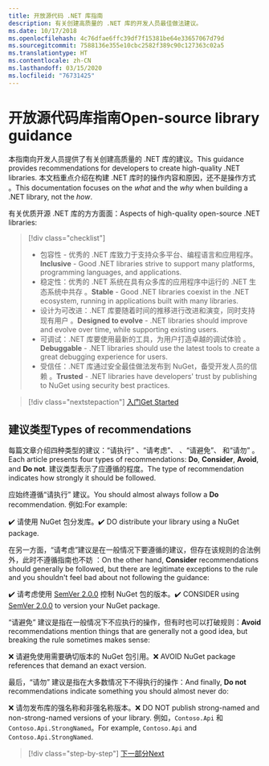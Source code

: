 ```yaml
---
title: 开放源代码 .NET 库指南
description: 有关创建高质量的 .NET 库的开发人员最佳做法建议。
ms.date: 10/17/2018
ms.openlocfilehash: 4c76dfae6ffc39df7f15381be64e33657067d79d
ms.sourcegitcommit: 7588136e355e10cbc2582f389c90c127363c02a5
ms.translationtype: HT
ms.contentlocale: zh-CN
ms.lasthandoff: 03/15/2020
ms.locfileid: "76731425"
---
```

# <a name="open-source-library-guidance"></a><span data-ttu-id="4b94b-103">开放源代码库指南</span><span class="sxs-lookup"><span data-stu-id="4b94b-103">Open-source library guidance</span></span>

<span data-ttu-id="4b94b-104">本指南向开发人员提供了有关创建高质量的 .NET 库的建议。</span><span class="sxs-lookup"><span data-stu-id="4b94b-104">This guidance provides recommendations for developers to create high-quality .NET libraries.</span></span> <span data-ttu-id="4b94b-105">本文档重点介绍在构建 .NET 库时的操作内容和原因，还不是操作方式    。</span><span class="sxs-lookup"><span data-stu-id="4b94b-105">This documentation focuses on the *what* and the *why* when building a .NET library, not the *how*.</span></span>

<span data-ttu-id="4b94b-106">有关优质开源 .NET 库的方方面面：</span><span class="sxs-lookup"><span data-stu-id="4b94b-106">Aspects of high-quality open-source .NET libraries:</span></span>

> [!div class="checklist"]
>
> * <span data-ttu-id="4b94b-107">包容性  - 优秀的 .NET 库致力于支持众多平台、编程语言和应用程序。</span><span class="sxs-lookup"><span data-stu-id="4b94b-107">**Inclusive** - Good .NET libraries strive to support many platforms, programming languages, and applications.</span></span>
> * <span data-ttu-id="4b94b-108">稳定性：优秀的 .NET 系统在具有众多库的应用程序中运行的 .NET 生态系统中共存  。</span><span class="sxs-lookup"><span data-stu-id="4b94b-108">**Stable** - Good .NET libraries coexist in the .NET ecosystem, running in applications built with many libraries.</span></span>
> * <span data-ttu-id="4b94b-109">设计为可改进：.NET 库要随着时间的推移进行改进和演变，同时支持现有用户  。</span><span class="sxs-lookup"><span data-stu-id="4b94b-109">**Designed to evolve** - .NET libraries should improve and evolve over time, while supporting existing users.</span></span>
> * <span data-ttu-id="4b94b-110">可调试：.NET 库要使用最新的工具，为用户打造卓越的调试体验  。</span><span class="sxs-lookup"><span data-stu-id="4b94b-110">**Debuggable** - .NET libraries should use the latest tools to create a great debugging experience for users.</span></span>
> * <span data-ttu-id="4b94b-111">受信任：.NET 库通过安全最佳做法发布到 NuGet，备受开发人员的信赖  。</span><span class="sxs-lookup"><span data-stu-id="4b94b-111">**Trusted** - .NET libraries have developers' trust by publishing to NuGet using security best practices.</span></span>

> [!div class="nextstepaction"]
> [<span data-ttu-id="4b94b-112">入门</span><span class="sxs-lookup"><span data-stu-id="4b94b-112">Get Started</span></span>](./get-started.md)

## <a name="types-of-recommendations"></a><span data-ttu-id="4b94b-113">建议类型</span><span class="sxs-lookup"><span data-stu-id="4b94b-113">Types of recommendations</span></span>

<span data-ttu-id="4b94b-114">每篇文章介绍四种类型的建议：“请执行”  、“请考虑”、  、“请避免”、  和“请勿”  。</span><span class="sxs-lookup"><span data-stu-id="4b94b-114">Each article presents four types of recommendations: **Do**, **Consider**, **Avoid**, and **Do not**.</span></span> <span data-ttu-id="4b94b-115">建议类型表示了应遵循的程度。</span><span class="sxs-lookup"><span data-stu-id="4b94b-115">The type of recommendation indicates how strongly it should be followed.</span></span>

<span data-ttu-id="4b94b-116">应始终遵循“请执行”  建议。</span><span class="sxs-lookup"><span data-stu-id="4b94b-116">You should almost always follow a **Do** recommendation.</span></span> <span data-ttu-id="4b94b-117">例如:</span><span class="sxs-lookup"><span data-stu-id="4b94b-117">For example:</span></span>

<span data-ttu-id="4b94b-118">✔️ 请使用 NuGet 包分发库。</span><span class="sxs-lookup"><span data-stu-id="4b94b-118">✔️ DO distribute your library using a NuGet package.</span></span>

<span data-ttu-id="4b94b-119">在另一方面，“请考虑”建议是在一般情况下要遵循的建议，但存在该规则的合法例外，此时不遵循指南也不妨  ：</span><span class="sxs-lookup"><span data-stu-id="4b94b-119">On the other hand, **Consider** recommendations should generally be followed, but there are legitimate exceptions to the rule and you shouldn't feel bad about not following the guidance:</span></span>

<span data-ttu-id="4b94b-120">✔️ 请考虑使用 [SemVer 2.0.0](https://semver.org/) 控制 NuGet 包的版本。</span><span class="sxs-lookup"><span data-stu-id="4b94b-120">✔️ CONSIDER using [SemVer 2.0.0](https://semver.org/) to version your NuGet package.</span></span>

<span data-ttu-id="4b94b-121">“请避免”  建议是指在一般情况下不应执行的操作，但有时也可以打破规则：</span><span class="sxs-lookup"><span data-stu-id="4b94b-121">**Avoid** recommendations mention things that are generally not a good idea, but breaking the rule sometimes makes sense:</span></span>

<span data-ttu-id="4b94b-122">❌ 请避免使用需要确切版本的 NuGet 包引用。</span><span class="sxs-lookup"><span data-stu-id="4b94b-122">❌ AVOID NuGet package references that demand an exact version.</span></span>

<span data-ttu-id="4b94b-123">最后，“请勿”  建议是指在大多数情况下不得执行的操作：</span><span class="sxs-lookup"><span data-stu-id="4b94b-123">And finally, **Do not** recommendations indicate something you should almost never do:</span></span>

<span data-ttu-id="4b94b-124">❌ 请勿发布库的强名称和非强名称版本。</span><span class="sxs-lookup"><span data-stu-id="4b94b-124">❌ DO NOT publish strong-named and non-strong-named versions of your library.</span></span> <span data-ttu-id="4b94b-125">例如，`Contoso.Api` 和 `Contoso.Api.StrongNamed`。</span><span class="sxs-lookup"><span data-stu-id="4b94b-125">For example, `Contoso.Api` and `Contoso.Api.StrongNamed`.</span></span>

>[!div class="step-by-step"]
>[<span data-ttu-id="4b94b-126">下一部分</span><span class="sxs-lookup"><span data-stu-id="4b94b-126">Next</span></span>](get-started.md)
